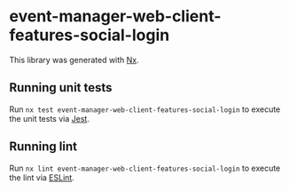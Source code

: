 # event-manager-web-client-features-social-login

This library was generated with [Nx](https://nx.dev).

## Running unit tests

Run `nx test event-manager-web-client-features-social-login` to execute the unit tests via [Jest](https://jestjs.io).

## Running lint

Run `nx lint event-manager-web-client-features-social-login` to execute the lint via [ESLint](https://eslint.org/).
